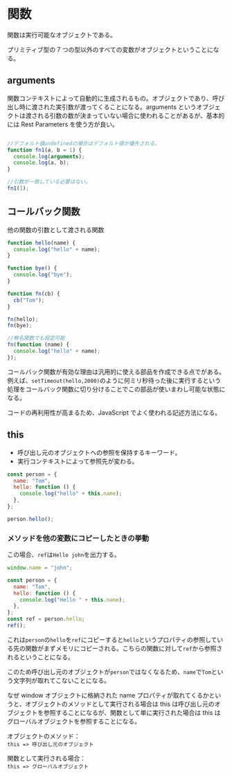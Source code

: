 # 関数

関数は実行可能なオブジェクトである。

プリミティブ型の 7 つの型以外のすべての変数がオブジェクトということになる。

## arguments

関数コンテキストによって自動的に生成されるもの。オブジェクトであり、呼び出し時に渡された実引数が渡ってくることになる。arguments というオブジェクトは渡される引数の数が決まっていない場合に使われることがあるが、基本的には Rest Parameters を使う方が良い。

```JavaScript

//デフォルト値undefinedの場合はデフォルト値が優先される。
function fn1(a, b = 1) {
  console.log(arguments);
  console.log(a, b);
}

//引数が一致している必要はない。
fn1(1);

```

## コールバック関数

他の関数の引数として渡される関数

```JavaScript
function hello(name) {
  console.log("hello" + name);
}

function bye() {
  console.log("bye");
}

function fn(cb) {
  cb("Tom");
}

fn(hello);
fn(bye);

//無名関数でも設定可能
fn(function (name) {
  console.log("hello" + name);
});

```

コールバック関数が有効な理由は汎用的に使える部品を作成できる点でがある。例えば、`setTimeout(hello,2000)`のように何ミリ秒待った後に実行するという処理をコールバック関数に切り分けることでこの部品が使いまわし可能な状態になる。

コードの再利用性が高まるため、JavaScript でよく使われる記述方法になる。

## this

- 呼び出し元のオブジェクトへの参照を保持するキーワード。
- 実行コンテキストによって参照先が変わる。

```JavaScript
const person = {
  name: "Tom",
  hello: function () {
    console.log("hello" + this.name);
  },
};

person.hello();
```

### メソッドを他の変数にコピーしたときの挙動

この場合、`ref`は`Hello john`を出力する。

```JavaScript
window.name = "john";

const person = {
  name: "Tom",
  hello: function () {
    console.log("Hello " + this.name);
  },
};
const ref = person.hello;
ref();
```

これは`person`の`hello`を`ref`にコピーすると`hello`というプロパティの参照している先の関数がまずメモリにコピーされる。こちらの関数に対して`ref`から参照されるということになる。

このため呼び出し元のオブジェクトが`person`ではなくなるため、`name`で`Tom`という文字列が取れてこないことになる。

なぜ window オブジェクトに格納された name プロパティが取れてくるかというと、オブジェクトのメソッドとして実行される場合は this は呼び出し元のオブジェクトを参照することになるが、関数として単に実行された場合は this はグローバルオブジェクトを参照することになる。

オブジェクトのメソッド：<br>
`this => 呼び出し元のオブジェクト`<br>

関数として実行される場合：<br>
`this => グローバルオブジェクト`
